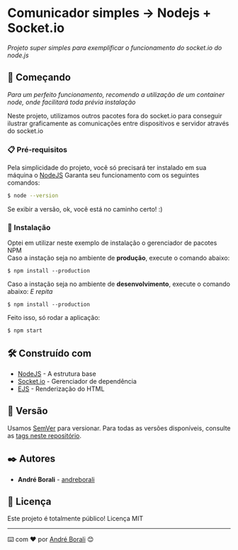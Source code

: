 # Comunicador simples -> Nodejs + Socket.io

_Projeto super simples para exemplificar o funcionamento do socket.io do node.js_

## 🚀 Começando

_Para um perfeito funcionamento, recomendo a utilização de um container node, onde facilitará toda prévia instalação_

Neste projeto, utilizamos outros pacotes fora do socket.io para conseguir ilustrar graficamente as comunicações entre dispositivos e servidor através do socket.io


### 📋 Pré-requisitos

Pela simplicidade do projeto, você só precisará ter instalado em sua máquina o [NodeJS](https://nodejs.org/en/download/)
Garanta seu funcionamento com os seguintes comandos:

```bash
$ node --version
```

Se exibir a versão, ok, você está no caminho certo! :)


### 🔧 Instalação

Optei em utilizar neste exemplo de instalação o gerenciador de pacotes NPM \
Caso a instação seja no ambiente de **produção**, execute o comando abaixo:

```
$ npm install --production
```
Caso a instação seja no ambiente de **desenvolvimento**, execute o comando abaixo:
_E repita_

```
$ npm install --production
```

Feito isso, só rodar a aplicação:

```
$ npm start
```

## 🛠️ Construído com

* [NodeJS](https://nodejs.org/en/download/) - A estrutura base
* [Socket.io](https://socket.io/) - Gerenciador de dependência
* [EJS](https://ejs.co/) - Renderização do HTML


## 📌 Versão

Usamos [SemVer](http://semver.org/) para versionar. Para todas as versões disponíveis, consulte as [tags neste repositório](https://github.com/teu/proyecto/tags).

## ✒️ Autores

* **André Borali** - [andreborali](https://github.com/andreborali)


## 📄 Licença

Este projeto é totalmente público! 
Licença MIT

---
⌨️ com ❤️ por [André Borali](https://github.com/andreborali) 😊
